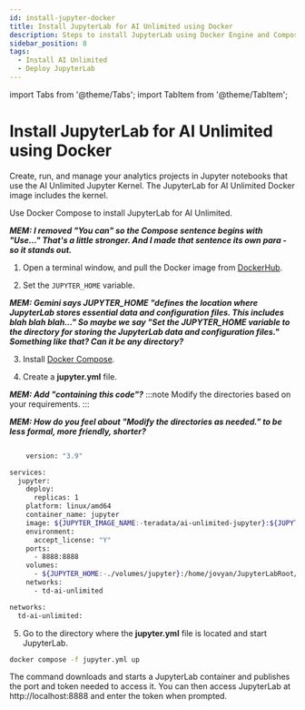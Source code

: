 ```yaml
---
id: install-jupyter-docker
title: Install JupyterLab for AI Unlimited using Docker
description: Steps to install JupyterLab using Docker Engine and Compose file.
sidebar_position: 8
tags:
  - Install AI Unlimited
  - Deploy JupyterLab
---
```

import Tabs from '@theme/Tabs';
import TabItem from '@theme/TabItem';

# Install JupyterLab for AI Unlimited using Docker

Create, run, and manage your analytics projects in Jupyter notebooks that use the AI Unlimited Jupyter Kernel. The JupyterLab for AI Unlimited Docker image includes the kernel. 

Use Docker Compose to install JupyterLab for AI Unlimited. 

***MEM: I removed "You can" so the Compose sentence begins with "Use..." That's a little stronger. And I made that sentence its own para - so it stands out.***


1. Open a terminal window, and pull the Docker image from [DockerHub](https://hub.docker.com/r/teradata/ai-unlimited-jupyter).
   
2. Set the `JUPYTER_HOME` variable.

***MEM: Gemini says JUPYTER_HOME "defines the location where JupyterLab stores essential data and configuration files. This includes blah blah blah..." So maybe we say "Set the JUPYTER_HOME variable to the directory for storing the JupyterLab data and configuration files." Something like that? Can it be any directory?***

3. Install [Docker Compose](https://docs.docker.com/compose/install/).

4. Create a **jupyter.yml** file.

***MEM: Add "containing this code"?***
 :::note
Modify the directories based on your requirements.
:::

***MEM: How do you feel about "Modify the directories as needed." to be less formal, more friendly, shorter?***

```bash 

    version: "3.9"

services:
  jupyter:
    deploy:
      replicas: 1
    platform: linux/amd64
    container_name: jupyter
    image: ${JUPYTER_IMAGE_NAME:-teradata/ai-unlimited-jupyter}:${JUPYTER_IMAGE_TAG:-latest}
    environment:
      accept_license: "Y"
    ports:
      - 8888:8888
    volumes:
      - ${JUPYTER_HOME:-./volumes/jupyter}:/home/jovyan/JupyterLabRoot/userdata
    networks:
      - td-ai-unlimited

networks:
  td-ai-unlimited:

```
5. Go to the directory where the **jupyter.yml** file is located and start JupyterLab.

```bash 
docker compose -f jupyter.yml up
```
The command downloads and starts a JupyterLab container and publishes the port and token needed to access it. You can then access JupyterLab at http://localhost:8888 and enter the token when prompted. 
